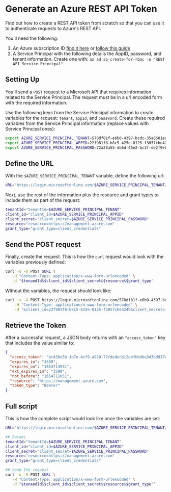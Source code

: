 # Generate an Azure REST API Token
Find out how to create a REST API token from scratch so that you can use it to authenticate requests to Azure's REST API.

You'll need the following:

1. An Azure subscription ID [find it here](https://portal.azure.com/#view/Microsoft_Azure_Billing/SubscriptionsBlade) or [follow this guide](https://docs.microsoft.com/en-us/azure/azure-portal/get-subscription-tenant-id)
1. A Service Principal with the following details the AppID, password, and tenant information. Create one with: `az ad sp create-for-rbac -n "REST API Service Principal"`
 

## Setting Up
You'll send a `POST` request to a Microsoft API that requires information related to the Service Principal. The request must be in a url encoded form with the required information.

Use the following keys from the Service Principal information to create variables for the request: `tenant`, `appId`, and `password`. Create these required variables from the Service Principal information (replace values with Service Principal ones):

```bash
export AZURE_SERVICE_PRINCIPAL_TENANT=578df81f-e6b0-4397-bcdc-35a8501ed77a
export AZURE_SERVICE_PRINCIPAL_APPID=22f981f8-b8c5-425e-8125-f3057cbe424b
export AZURE_SERVICE_PRINCIPAL_PASSWORD=72a28a55-db6d-46e2-bc3f-de2f9eba7629
```

## Define the URL

With the `$AZURE_SERVICE_PRINCIPAL_TENANT` variable, define the following url:

```bash
URL="https://login.microsoftonline.com/$AZURE_SERVICE_PRINCIPAL_TENANT/oauth2/token"
```

Next, use the rest of the information plus the resource and grant types to include them as part of the request:

```bash
tenantId="tenantId=$AZURE_SERVICE_PRINCIPAL_TENANT"
client_id="client_id=$AZURE_SERVICE_PRINCIPAL_APPID"
client_secret="client_secret=$AZURE_SERVICE_PRINCIPAL_PASSWORD"
resource="resource=https://management.azure.com"
grant_type="grant_type=client_credentials"
```

## Send the POST request

Finally, create the request. This is how the `curl` request would look with the variables previously defined:

```bash
curl -s -X POST $URL \
   -H "Content-Type: application/x-www-form-urlencoded" \
   -d "$tenandId&$client_id&$client_secret&$resource&$grant_type"
```

Without the variables, the request should look like:

```bash
curl -s -X POST https://login.microsoftonline.com/578df81f-e6b0-4397-bcdc-35a8501ed77a/oauth2/token \
    -H "Content-Type: application/x-www-form-urlencoded" \
    -d "&client_id=22f981f8-b8c5-425e-8125-f3057cbe424b&client_secret=72a28a55-db6d-46e2-bc3f-de2f9eba7629&resource=https://management.azure.com&grant_type=client_credentials"
```


## Retrieve the Token
After a successful request, a JSON body returns with an `"access_token"` key that includes the value similar to:

```json
{
  "access_token": "bc438a5b-1b7e-4cf9-a920-72fdedecb12ebfbbdba343bd937e7f769e55[...]",
  "expires_in": "3599",
  "expires_on": "1654714951",
  "ext_expires_in": "3599",
  "not_before": "1654711051",
  "resource": "https://management.azure.com",
  "token_type": "Bearer"
}
```

## Full script
This is how the complete script would look like once the variables are set:

```bash
URL="https://login.microsoftonline.com/$AZURE_SERVICE_PRINCIPAL_TENANT/oauth2/token"

## Params
tenantId="tenantId=$AZURE_SERVICE_PRINCIPAL_TENANT"
client_id="client_id=$AZURE_SERVICE_PRINCIPAL_APPID"
client_secret="client_secret=$AZURE_SERVICE_PRINCIPAL_PASSWORD"
resource="resource=https://management.azure.com"
grant_type="grant_type=client_credentials"

## Send the request
curl -s -X POST $URL \
   -H "Content-Type: application/x-www-form-urlencoded" \
   -d "$tenandId&$client_id&$client_secret&$resource&$grant_type"`

```

